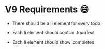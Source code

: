 # V9 Requirements 😄

* There should be a li element for every todo

* Each li element should contain .todoText

* Each li element should show .completed
